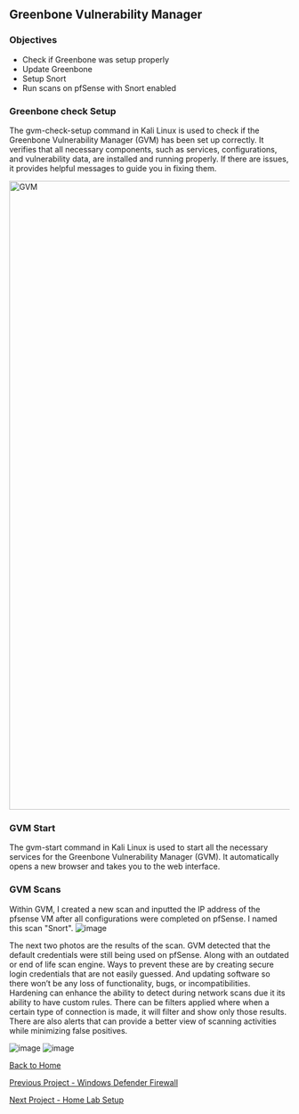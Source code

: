 ## Greenbone Vulnerability Manager
### Objectives
- Check if Greenbone was setup properly
- Update Greenbone
- Setup Snort
- Run scans on pfSense with Snort enabled


### Greenbone check Setup
The gvm-check-setup command in Kali Linux is used to check if the Greenbone Vulnerability Manager (GVM) has been set up correctly. It verifies that all necessary components, such as services, configurations, and vulnerability data, are installed and running properly. If there are issues, it provides helpful messages to guide you in fixing them.

<img width="1128" alt="GVM" src="https://github.com/user-attachments/assets/c8d0ef08-c310-4d09-a2a6-d8764ad600b3" />

### GVM Start
The gvm-start command in Kali Linux is used to start all the necessary services for the Greenbone Vulnerability Manager (GVM). It automatically opens a new browser and takes you to the web interface.

### GVM Scans
Within GVM, I created a new scan and inputted the IP address of the pfsense VM after all configurations were completed on pfSense. I named this scan "Snort".
![image](https://github.com/user-attachments/assets/858bc06a-2890-48cd-a28e-645566cf1515)

The next two photos are the results of the scan. GVM detected that the default credentials were still being used on pfSense. Along with an outdated or end of life scan engine. Ways to prevent these are by creating secure login credentials that are not easily guessed. And updating software so there won’t be any loss of functionality, bugs, or incompatibilities.
Hardening can enhance the ability to detect during network scans due it its ability to have custom rules. There can be filters applied where when a certain type of connection is made, it will filter and show only those results. There are also alerts that can provide a better view of scanning activities while minimizing false positives. 


![image](https://github.com/user-attachments/assets/fc4a47c6-a6f8-42fa-8ea5-9e732d825028)
![image](https://github.com/user-attachments/assets/ae03dfb9-31d1-40b7-b0fb-2ac13eaf261b)


[Back to Home](https://github.com/EricFarrell/Cybersecurity-Portfolio/blob/e9ff1f4aff4adea839d367703f9c86a8408254d3/README.md)

[Previous Project - Windows Defender Firewall](https://github.com/EricFarrell/Cybersecurity-Portfolio/tree/6a83e9281d036567be6e5ed086086a2c0a63f5f6/Active%20Directory/Windows%20Defender%20Firewall)

[Next Project - Home Lab Setup](https://github.com/EricFarrell/Cybersecurity-Portfolio/tree/6a83e9281d036567be6e5ed086086a2c0a63f5f6/Home%20Lab%20Setup)




